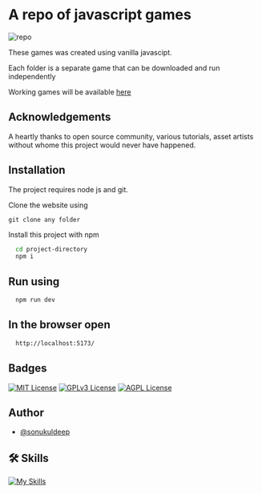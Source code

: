 
# A repo of javascript games

![repo](https://www.google.com/url?q=https://media.geeksforgeeks.org/wp-content/cdn-uploads/20211113212436/7-Interesting-Game-Projects-To-Enhance-Your-JavaScript-Skills.png&opi=89978449&sa=U&ved=0ahUKEwjDkdD08PCBAxXVqVYBHXW3DwoQ5hMIBQ&usg=AOvVaw3WlOhE3l3hoNm4QQV_sh6K)

These games was created using vanilla javascipt.

Each folder is a separate game that can be downloaded and run independently

Working games will be available [here](https://weirdgames.netlify.app/)

## Acknowledgements
A heartly thanks to open source community, various tutorials, asset artists without whome this project would never have happened. 

## Installation

The project requires node js and git.

Clone the website using
```npm
git clone any folder
```

Install this project with npm

```bash
  cd project-directory
  npm i
```

## Run using

```bash
  npm run dev
```

## In the browser open

```bash
  http://localhost:5173/
```

## Badges

[![MIT License](https://img.shields.io/badge/License-MIT-green.svg)](https://choosealicense.com/licenses/mit/) 
[![GPLv3 License](https://img.shields.io/badge/License-GPL%20v3-yellow.svg)](https://opensource.org/licenses/)
[![AGPL License](https://img.shields.io/badge/license-AGPL-blue.svg)](http://www.gnu.org/licenses/agpl-3.0)


## Author
- [@sonukuldeep](https://www.github.com/sonukuldeep)


## 🛠 Skills

[![My Skills](https://skillicons.dev/icons?i=js,ts,html,css,tailwind,sass,nodejs,react,vue,flask,rust,python,php,solidity,mongodb,mysql,prisma,figma,threejs,unity,godot)](https://github.com/sonukuldeep)
